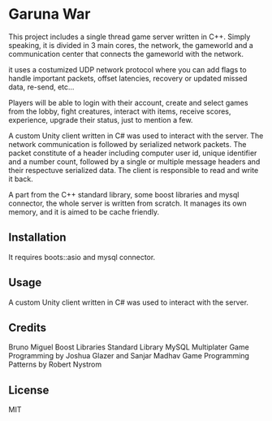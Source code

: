 # Garuna War

This project includes a single thread game server written in C++. Simply speaking, it is divided in 3 main cores, the network, the gameworld and a communication center that connects the gameworld with the network. 

it uses a costumized UDP network protocol where you can add flags to handle important packets, offset latencies, recovery or updated missed data, re-send, etc...

Players will be able to login with their account, create and select games from the lobby, fight creatures, interact with items, receive scores, experience, upgrade their status, just to mention a few.

A custom Unity client written in C# was used to interact with the server. The network communication is followed by serialized network packets. The packet constitute of a header including computer user id, unique identifier and a number count, followed by a single or multiple message headers and their respectuve serialized data. The client is responsible to read and write it back.

A part from the C++ standard library, some boost libraries and mysql connector, the whole server is written from scratch. It manages its own memory, and it is aimed to be cache friendly. 

## Installation

It requires boots::asio and mysql connector.

## Usage

A custom Unity client written in C# was used to interact with the server. 

## Credits

Bruno Miguel
Boost Libraries
Standard Library
MySQL
Multiplater Game Programming by Joshua Glazer and Sanjar Madhav
Game Programming Patterns by Robert Nystrom

## License

MIT
